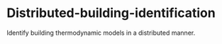 # Distributed-building-identification
Identify building thermodynamic models in a distributed manner. 
